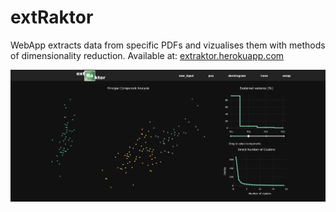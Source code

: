 # extRaktor
WebApp extracts data from specific PDFs and vizualises them with methods of dimensionality reduction. Available at: [extraktor.herokuapp.com](https://extraktor.herokuapp.com)

![Alt text](/screenshot.png?raw=true "Optional Title")
